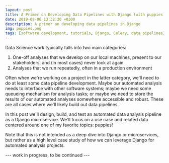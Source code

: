 ```yaml
---
layout: post
title: A Primer on Developing Data Pipelines with Django (with puppies)
date: 2019-08-06 13:32:20 +0300
description: A primer on developing data pipelines in Django
img: puppies.png
tags: [software development, tutorials, Django, Celery, data pipelines]
---
```

Data Science work typically falls into two main categories:
1.  One-off analyses that we develop on our local machines, present to our stakeholders, and (in most cases)
never look at again
2. Analyses that we run repeatedly, often in a production environment

Often when we're working on a project in the latter category, we'll need to do at least some data pipeline development.
Maybe our automated analysis needs to interface with other software systems; maybe we need some queueing mechanism for
analysis tasks; or maybe we need to store the results of our automated analyses somewhere accessible and robust. These
are all cases where we'll likely build out data pipelines.

In this post we'll design, build, and test an automated data analysis pipeline as a Django microservice. We'll focus on
a use case and related data centered around one of my favorite topics: puppies!

Note that this is not intended as a deep dive into Django or microservices, but rather as a high level case study of
how we can leverage Django for automated analysis projects.

--- work in progress, to be continued ---
